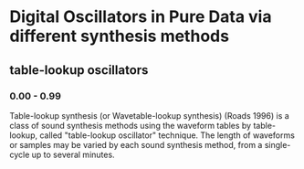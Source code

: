 # Digital Oscillators in Pure Data via different synthesis methods

## table-lookup oscillators
### 0.00 - 0.99
Table-lookup synthesis (or Wavetable-lookup synthesis) (Roads 1996) 
is a class of sound synthesis methods using the waveform tables by table-lookup, 
called "table-lookup oscillator" technique. 
The length of waveforms or samples may be varied by each sound synthesis method, 
from a single-cycle up to several minutes.
